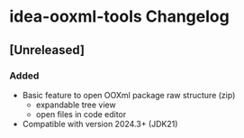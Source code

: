 <!-- Keep a Changelog guide -> https://keepachangelog.com -->

# idea-ooxml-tools Changelog

## [Unreleased]

### Added

- Basic feature to open OOXml package raw structure (zip)
  + expandable tree view
  + open files in code editor
- Compatible with version 2024.3+ (JDK21)
